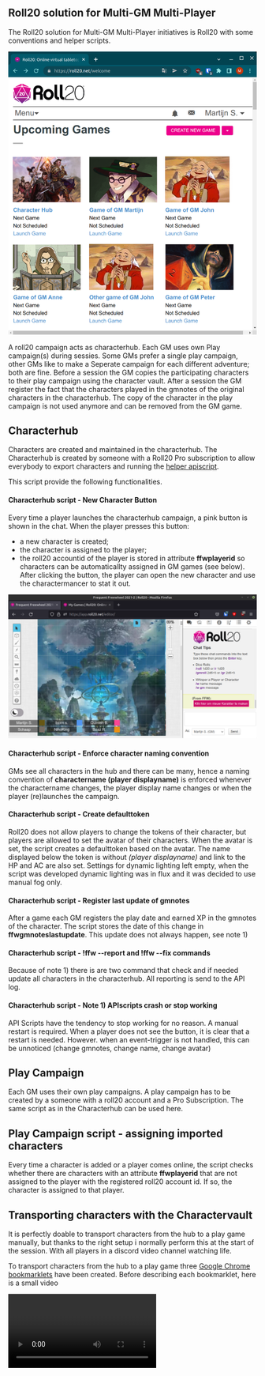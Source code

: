 ## Roll20 solution for Multi-GM Multi-Player 

The Roll20 solution for Multi-GM Multi-Player initiatives is Roll20 with some conventions and helper scripts. 

![](roll20-opening-page.png)

A roll20 campaign acts as characterhub. Each GM uses own Play campaign(s) during sessies. Some GMs prefer a single play campaign, other GMs like to make a Seperate campaign for each different adventure; both are fine. Before a session the GM copies the participating characters to their play campaign using the character vault. After a session the GM register the fact that the characters played in the gmnotes of the original characters in the characterhub. The copy of the character in the play campaign is not used anymore and can be removed from the GM game.

## Characterhub

Characters are created and maintained in the characterhub. The Characterhub is created by someone with a Roll20 Pro subscription to allow everybody to  export characters and running the [helper apiscript](apiscript-ffw-v0.0.7.js).

This script provide the following functionalities.

#### Characterhub script - New Character Button

Every time a player launches the characterhub campaign, a pink button is shown in the chat. When the player presses this button:
  * a new character is created;
  * the character is assigned to the player;
  * the roll20 accountid of the player is stored in attribute **ffwplayerid** so characters can be automaticallty assigned in GM games (see below).
After clicking the button, the player can open the new character and use the charactermancer to stat it out.

![](new-character-button.png)

#### Characterhub script - Enforce character naming convention

GMs see all characters in the hub and there can be many, hence a naming convention of **charactername (player displayname)** is enforced whenever the charactername changes, the player display name changes or when the player (re)launches the campaign.

#### Characterhub script - Create defaulttoken

Roll20 does not allow players to change the tokens of their character, but players are allowed to set the avatar of their characters. When the avatar is set, the script creates a defaulttoken based on the avatar. The name displayed below the token is without *(player displayname)* and link to the HP and AC are also set. Settings for dynamic lighting left empty, when the script was developed dynamic lighting was in flux and it was decided to use manual fog only.

#### Characterhub script - Register last update of gmnotes

After a game each GM registers the play date and earned XP in the gmnotes of the character. The script stores the date of this change in  **ffwgmnoteslastupdate**. This update does not always happen, see note 1)

#### Characterhub script - !ffw --report and !ffw --fix commands

Because of note 1) there is are two command that check and if needed update all characters in the characterhub. All reporting is send to the API log.

#### Characterhub script - Note 1) APIscripts crash or stop working

API Scripts have the tendency to stop working for no reason. A manual restart is required. When a player does not see the button, it is clear that a restart is needed. However. when an event-trigger is not handled, this can be unnoticed (change gmnotes, change name, change avatar)


## Play Campaign
Each GM uses their own play campaigns. A play campaign has to be created by a someone with a roll20 account and a Pro Subscription. The same script as in the Characterhub can be used here.

## Play Campaign script - assigning imported characters

Every time a character is added or a player comes online, the script checks whether there are characters with an attribute **ffwplayerid** that are not assigned to the player with the registered roll20 account id. If so, the character is assigned to that player. 


## Transporting characters with the Charactervault

It is perfectly doable to transport characters from the hub to a play game manually, but thanks to the right setup i normally perform this at the start of the session. With all players in a discord video channel watching life.

To transport characters from the hub to a play game three [Google Chrome bookmarklets](booksmarks-ffw.html) have been created. Before describing each bookmarklet, here is a small video

![](roll20-character-transport.mp4)
